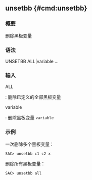 ## unsetbb {#cmd:unsetbb}

### 概要

删除黑板变量

### 语法

UNSETBB ALL|variable ...

### 输入

ALL

:   删除已定义的全部黑板变量

variable

:   删除黑板变量 `variable`

### 示例

一次删除多个黑板变量：

``` {.bash}
SAC> unsetbb c1 c2 x
```

删除所有黑板变量：

``` {.bash}
SAC> unsetbb all
```
